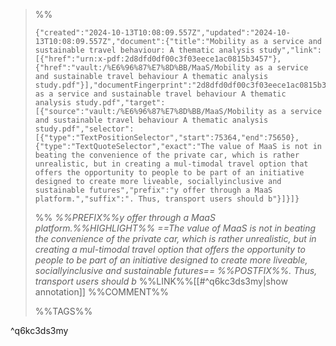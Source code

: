 
>%%
>```annotation-json
>{"created":"2024-10-13T10:08:09.557Z","updated":"2024-10-13T10:08:09.557Z","document":{"title":"Mobility as a service and sustainable travel behaviour: A thematic analysis study","link":[{"href":"urn:x-pdf:2d8dfd0df00c3f03eece1ac0815b3457"},{"href":"vault:/%E6%96%87%E7%8D%BB/MaaS/Mobility as a service and sustainable travel behaviour A thematic analysis study.pdf"}],"documentFingerprint":"2d8dfd0df00c3f03eece1ac0815b3457"},"uri":"vault:/%E6%96%87%E7%8D%BB/MaaS/Mobility as a service and sustainable travel behaviour A thematic analysis study.pdf","target":[{"source":"vault:/%E6%96%87%E7%8D%BB/MaaS/Mobility as a service and sustainable travel behaviour A thematic analysis study.pdf","selector":[{"type":"TextPositionSelector","start":75364,"end":75650},{"type":"TextQuoteSelector","exact":"The value of MaaS is not in beating the convenience of the private car, which is rather unrealistic, but in creating a mul-timodal travel option that offers the opportunity to people to be part of an initiative designed to create more liveable, sociallyinclusive and sustainable futures","prefix":"y offer through a MaaS platform.","suffix":". Thus, transport users should b"}]}]}
>```
>%%
>*%%PREFIX%%y offer through a MaaS platform.%%HIGHLIGHT%% ==The value of MaaS is not in beating the convenience of the private car, which is rather unrealistic, but in creating a mul-timodal travel option that offers the opportunity to people to be part of an initiative designed to create more liveable, sociallyinclusive and sustainable futures== %%POSTFIX%%. Thus, transport users should b*
>%%LINK%%[[#^q6kc3ds3my|show annotation]]
>%%COMMENT%%
>
>%%TAGS%%
>
^q6kc3ds3my
